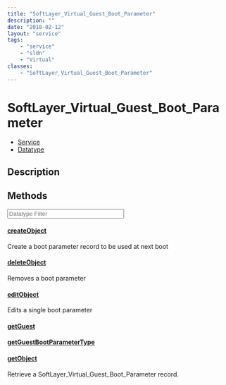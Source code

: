 ```yaml
---
title: "SoftLayer_Virtual_Guest_Boot_Parameter"
description: ""
date: "2018-02-12"
layout: "service"
tags:
    - "service"
    - "sldn"
    - "Virtual"
classes:
    - "SoftLayer_Virtual_Guest_Boot_Parameter"
---
```

# SoftLayer_Virtual_Guest_Boot_Parameter
<div id='service-datatype'>
    <ul id='sldn-reference-tabs'>
    <li id='service'> <a href='/reference/services/SoftLayer_Virtual_Guest_Boot_Parameter' >Service</a></li>    <li id='datatype'> <a href='/reference/datatypes/SoftLayer_Virtual_Guest_Boot_Parameter' >Datatype</a></li>
    </ul>
</div>

## Description




        
<div id="properties" class="content service-content">

## Methods

<div class="view-filters">
    <div class="clearfix">
        <div class="search-input-box">
            <input placeholder="Datatype Filter" onkeyup="titleSearch(inputId='edit-combine', divId='method-div', elementClass='method-row')" 
                type="text" id="edit-combine" value="" size="30" maxlength="128" class="form-text">
        </div>
    </div>
</div>

#### [createObject](/reference/services/SoftLayer_Virtual_Guest_Boot_Parameter/createObject)
Create a boot parameter record to be used at next boot

#### [deleteObject](/reference/services/SoftLayer_Virtual_Guest_Boot_Parameter/deleteObject)
Removes a boot parameter

#### [editObject](/reference/services/SoftLayer_Virtual_Guest_Boot_Parameter/editObject)
Edits a single boot parameter

#### [getGuest](/reference/services/SoftLayer_Virtual_Guest_Boot_Parameter/getGuest)


#### [getGuestBootParameterType](/reference/services/SoftLayer_Virtual_Guest_Boot_Parameter/getGuestBootParameterType)


#### [getObject](/reference/services/SoftLayer_Virtual_Guest_Boot_Parameter/getObject)
Retrieve a SoftLayer_Virtual_Guest_Boot_Parameter record.

</div>


